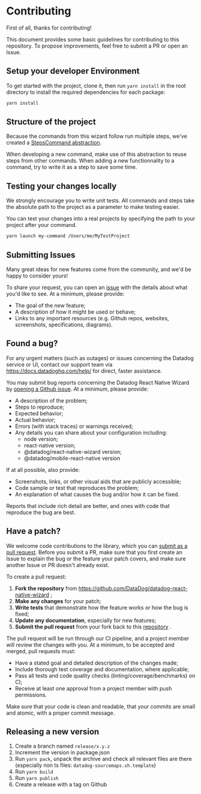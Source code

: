 # Contributing

First of all, thanks for contributing!

This document provides some basic guidelines for contributing to this repository.
To propose improvements, feel free to submit a PR or open an Issue.

## Setup your developer Environment

To get started with the project, clone it, then run `yarn install` in the root directory to install the required dependencies for each package:

```bash
yarn install
```

## Structure of the project

Because the commands from this wizard follow run multiple steps, we've created a [StepsCommand abstraction](./src/utils/StepsCommand/StepsCommand.ts).

When developing a new command, make use of this abstraction to reuse steps from other commands.
When adding a new functionnality to a command, try to write it as a step to save some time.

## Testing your changes locally

We strongly encourage you to write unit tests.
All commands and steps take the absolute path to the project as a parameter to make testing easier.

You can test your changes into a real projects by specifying the path to your project after your command.

```bash
yarn launch my-command /Users/me/MyTestProject
```

## Submitting Issues

Many great ideas for new features come from the community, and we'd be happy to
consider yours!

To share your request, you can open an [issue](https://github.com/DataDog/datadog-react-native-wizard/issues/new)
with the details about what you'd like to see. At a minimum, please provide:

- The goal of the new feature;
- A description of how it might be used or behave;
- Links to any important resources (e.g. Github repos, websites, screenshots,
  specifications, diagrams).

## Found a bug?

For any urgent matters (such as outages) or issues concerning the Datadog service
or UI, contact our support team via https://docs.datadoghq.com/help/ for direct,
faster assistance.

You may submit bug reports concerning the Datadog React Native Wizard by
[opening a Github issue](https://github.com/DataDog/datadog-react-native-wizard/issues/new).
At a minimum, please provide:

- A description of the problem;
- Steps to reproduce;
- Expected behavior;
- Actual behavior;
- Errors (with stack traces) or warnings received;
- Any details you can share about your configuration including:
  - node version;
  - react-native version;
  - @datadog/react-native-wizard version;
  - @datadog/mobile-react-native version

If at all possible, also provide:

- Screenshots, links, or other visual aids that are publicly accessible;
- Code sample or test that reproduces the problem;
- An explanation of what causes the bug and/or how it can be fixed.

Reports that include rich detail are better, and ones with code that reproduce
the bug are best.

## Have a patch?

We welcome code contributions to the library, which you can
[submit as a pull request](https://github.com/DataDog/datadog-react-native-wizard/pull/new/master).
Before you submit a PR, make sure that you first create an Issue to explain the
bug or the feature your patch covers, and make sure another Issue or PR doesn't
already exist.

To create a pull request:

1. **Fork the repository** from https://github.com/DataDog/datadog-react-native-wizard ;
2. **Make any changes** for your patch;
3. **Write tests** that demonstrate how the feature works or how the bug is fixed;
4. **Update any documentation**, especially for new features;
5. **Submit the pull request** from your fork back to this
   [repository](https://github.com/DataDog/datadog-react-native-wizard) .

The pull request will be run through our CI pipeline, and a project member will
review the changes with you. At a minimum, to be accepted and merged, pull
requests must:

- Have a stated goal and detailed description of the changes made;
- Include thorough test coverage and documentation, where applicable;
- Pass all tests and code quality checks (linting/coverage/benchmarks) on CI;
- Receive at least one approval from a project member with push permissions.

Make sure that your code is clean and readable, that your commits are small and
atomic, with a proper commit message.

## Releasing a new version

1. Create a branch named `release/x.y.z`
1. Increment the version in package.json
1. Run `yarn pack`, unpack the archive and check all relevant files are there (especially non ts files: `datadog-sourcemaps.sh.template`)
1. Run `yarn build`
1. Run `yarn publish`
1. Create a release with a tag on Github
